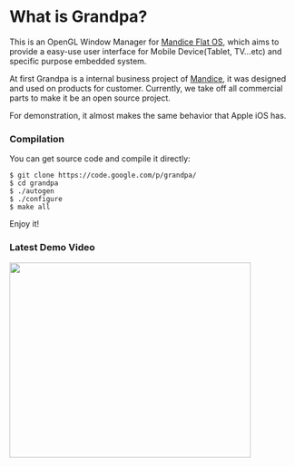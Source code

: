 # What is Grandpa? #

This is an OpenGL Window Manager for [Mandice Flat OS](http://code.google.com/p/flat), which aims to provide a easy-use user interface for Mobile Device(Tablet, TV...etc) and specific purpose embedded system.

At first Grandpa is a internal business project of [Mandice](http://www.mandice.com/), it was designed and used on products for customer. Currently, we take off all commercial parts to make it be an open source project.

For demonstration, it almost makes the same behavior that Apple iOS has.

### Compilation ###
You can get source code and compile it directly:
```
$ git clone https://code.google.com/p/grandpa/
$ cd grandpa
$ ./autogen
$ ./configure
$ make all
```

Enjoy it!

### Latest Demo Video ###
<a href='http://www.youtube.com/watch?feature=player_embedded&v=ujJberGChOg' target='_blank'><img src='http://img.youtube.com/vi/ujJberGChOg/0.jpg' width='425' height=344 /></a>